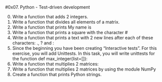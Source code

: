 #0x07. Python - Test-driven development

0. Write a function that adds 2 integers.
1. Write a function that divides all elements of a matrix.
2. Write a function that prints My name is <first name> <last name>
3. Write a function that prints a square with the character #
4. Write a function that prints a text with 2 new lines after each of these characters: ., ? and :
5. Since the beginning you have been creating “Interactive tests”. For this exercise, you will add Unittests.
   In this task, you will write unittests for the function def max_integer(list=[]):
6. Write a function that multiplies 2 matrices:
7. Write a function that multiplies 2 matrices by using the module NumPy
8. Create a function that prints Python strings.
